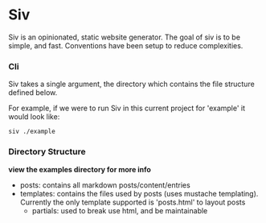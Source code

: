 # Siv

Siv is an opinionated, static website generator. The goal of siv is to be simple, and fast. Conventions have been setup to reduce complexities.

### Cli

Siv takes a single argument, the directory which contains the file structure defined below.

For example, if we were to run Siv in this current project for 'example' it would look like:

```
siv ./example
```


### Directory Structure

**view the examples directory for more info**

- posts: contains all markdown posts/content/entries
- templates: contains the files used by posts (uses mustache templating). Currently the only template supported is 'posts.html' to layout posts
  - partials: used to break use html, and be maintainable